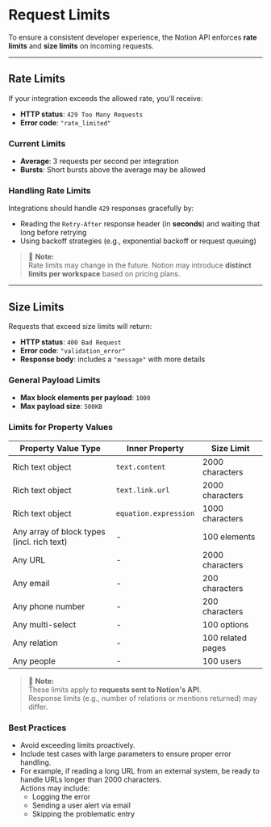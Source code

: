 # Request Limits

To ensure a consistent developer experience, the Notion API enforces **rate limits** and **size limits** on incoming requests.

---

## Rate Limits

If your integration exceeds the allowed rate, you'll receive:

- **HTTP status**: `429 Too Many Requests`
- **Error code**: `"rate_limited"`

### Current Limits

- **Average**: 3 requests per second per integration
- **Bursts**: Short bursts above the average may be allowed

### Handling Rate Limits

Integrations should handle `429` responses gracefully by:

- Reading the `Retry-After` response header (in **seconds**) and waiting that long before retrying
- Using backoff strategies (e.g., exponential backoff or request queuing)

> 🚧 **Note:**  
> Rate limits may change in the future. Notion may introduce **distinct limits per workspace** based on pricing plans.

---

## Size Limits

Requests that exceed size limits will return:

- **HTTP status**: `400 Bad Request`
- **Error code**: `"validation_error"`
- **Response body**: includes a `"message"` with more details

### General Payload Limits

- **Max block elements per payload**: `1000`
- **Max payload size**: `500KB`

### Limits for Property Values

| Property Value Type                  | Inner Property            | Size Limit           |
|-------------------------------------|---------------------------|----------------------|
| Rich text object                    | `text.content`            | 2000 characters      |
| Rich text object                    | `text.link.url`           | 2000 characters      |
| Rich text object                    | `equation.expression`     | 1000 characters      |
| Any array of block types (incl. rich text) | -                 | 100 elements         |
| Any URL                             | -                         | 2000 characters      |
| Any email                           | -                         | 200 characters       |
| Any phone number                    | -                         | 200 characters       |
| Any multi-select                    | -                         | 100 options          |
| Any relation                        | -                         | 100 related pages    |
| Any people                          | -                         | 100 users            |

> 📘 **Note:**  
> These limits apply to **requests sent to Notion's API**.  
> Response limits (e.g., number of relations or mentions returned) may differ.

### Best Practices

- Avoid exceeding limits proactively.
- Include test cases with large parameters to ensure proper error handling.
- For example, if reading a long URL from an external system, be ready to handle URLs longer than 2000 characters.  
  Actions may include:
    - Logging the error
    - Sending a user alert via email
    - Skipping the problematic entry